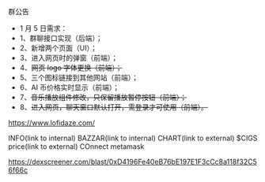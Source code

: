 群公告

- 1 月 5 日需求：
- 1、群聊接口实现（后端）；
- 2、新增两个页面（UI）；
- 3、进入网页时的弹窗（前端）；
- 4、~~网页 logo 字体更换（前端）；~~
- 5、三个图标链接到其他网站（前端）；
- 6、AI 币价格实时显示（前端）；
- 7、~~音乐播放组件修改，只保留播放暂停按钮（前端）；~~
- 8、~~进入网页，聊天窗口默认打开，需登录才可使用（前端）。~~

https://www.lofidaze.com/

INFO(link to internal) BAZZAR(link to internal) CHART(link to external) $CIGS price(link to external) COnnect metamask

https://dexscreener.com/blast/0xD4196Fe40eB76bE197E1F3cCc8a118f32C56f66c
